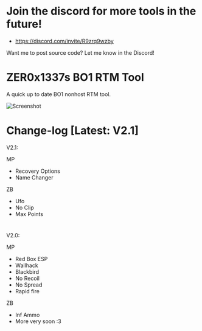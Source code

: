 # Join the discord for more tools in the future! 
 - https://discord.com/invite/R9zrq9wzby
 
Want me to post source code? Let me know in the Discord!
#
# ZER0x1337s BO1 RTM Tool
A quick up to date BO1 nonhost RTM tool.

![Screenshot](https://cdn.discordapp.com/attachments/1043014215058858027/1043415492448239677/image.png)

#
# Change-log [Latest: V2.1]

V2.1:

MP
 - Recovery Options
 - Name Changer
 
 
ZB
 - Ufo
 - No Clip
 - Max Points 
#
V2.0:

MP
 - Red Box ESP
 - Wallhack
 - Blackbird
 - No Recoil
 - No Spread
 - Rapid fire
 
 
ZB
 - Inf Ammo
 - More very soon :3

